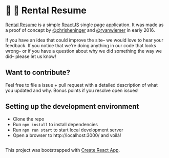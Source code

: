 # :city_sunset: :page_facing_up: Rental Resume

[Rental Resume](https://rental-resume.com) is a simple [ReactJS](https://github.com/facebook/react) single page application. It was made as a proof of concept by [@chrisheninger](https://github.com/chrisheninger) and [@ryanwiemer](https://github.com/ryanwiemer) in early 2016.

If you have an idea that could improve the site– we would love to hear your feedback. If you notice that we're doing anything in our code that looks wrong– or if you have a question about why we did something the way we did– please let us know!

## Want to contribute?

Feel free to file a issue + pull request with a detailed description of what you updated and why.
Bonus points if you resolve open issues!

## Setting up the development environment

- Clone the repo
- Run `npm install` to install dependencies
- Run `npm run start` to start local development server
- Open a browser to http://localhost:3000/ and voilà!

##

This project was bootstrapped with [Create React App](https://github.com/facebookincubator/create-react-app).
